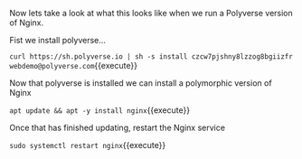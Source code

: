 Now lets take a look at what this looks like when we run a Polyverse version of Nginx.

Fist we install polyverse...

`curl https://sh.polyverse.io | sh -s install czcw7pjshny8lzzog8bgiizfr webdemo@polyverse.com`{{execute}}

Now that polyverse is installed we can install a polymorphic version of Nginx

`apt update && apt -y install nginx`{{execute}}

Once that has finished updating, restart the Nginx service

`sudo systemctl restart nginx`{{execute}}

